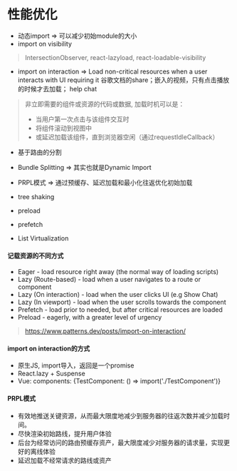# 性能优化

- 动态import => 可以减少初始module的大小
- import on visibility
> IntersectionObserver, react-lazyload, react-loadable-visibility

- import on interaction => Load non-critical resources when a user interacts with UI requiring it  谷歌文档的share；嵌入的视频，只有点击播放的时候才去加载； help chat
>  非立即需要的组件或资源的代码或数据, 加载时机可以是：
> - 当用户第一次点击与该组件交互时
> - 将组件滚动到视图中
> - 或延迟加载该组件，直到浏览器空闲（通过requestIdleCallback）

- 基于路由的分割

- Bundle Splitting => 其实也就是Dynamic Import

- PRPL模式 => 通过预缓存、延迟加载和最小化往返优化初始加载

- tree shaking

- preload

- prefetch

- List Virtualization

#### 记载资源的不同方式
- Eager - load resource right away (the normal way of loading scripts)
- Lazy (Route-based) - load when a user navigates to a route or component
- Lazy (On interaction) - load when the user clicks UI (e.g Show Chat)
- Lazy (In viewport) - load when the user scrolls towards the component
- Prefetch - load prior to needed, but after critical resources are loaded
- Preload - eagerly, with a greater level of urgency

> https://www.patterns.dev/posts/import-on-interaction/


#### import on interaction的方式
- 原生JS, import导入，返回是一个promise
- React.lazy + Suspense
- Vue: components: {TestComponent: () => import('./TestComponent')}

#### PRPL模式
- 有效地推送关键资源，从而最大限度地减少到服务器的往返次数并减少加载时间。
- 尽快渲染初始路线，提升用户体验
- 后台为经常访问的路由预缓存资产，最大限度减少对服务器的请求量，实现更好的离线体验
- 延迟加载不经常请求的路线或资产